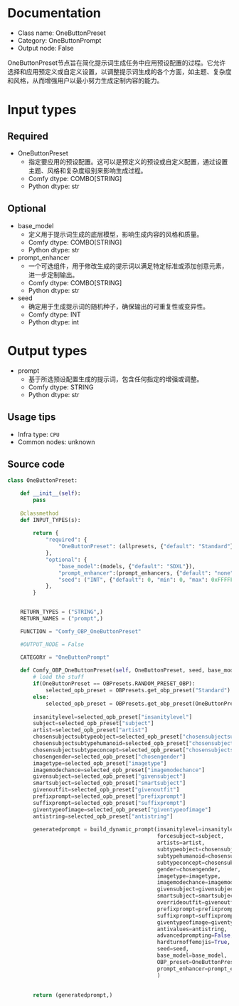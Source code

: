 
# Documentation
- Class name: OneButtonPreset
- Category: OneButtonPrompt
- Output node: False

OneButtonPreset节点旨在简化提示词生成任务中应用预设配置的过程。它允许选择和应用预定义或自定义设置，以调整提示词生成的各个方面，如主题、复杂度和风格，从而增强用户以最小努力生成定制内容的能力。

# Input types
## Required
- OneButtonPreset
    - 指定要应用的预设配置。这可以是预定义的预设或自定义配置，通过设置主题、风格和复杂度级别来影响生成过程。
    - Comfy dtype: COMBO[STRING]
    - Python dtype: str

## Optional
- base_model
    - 定义用于提示词生成的底层模型，影响生成内容的风格和质量。
    - Comfy dtype: COMBO[STRING]
    - Python dtype: str
- prompt_enhancer
    - 一个可选组件，用于修改生成的提示词以满足特定标准或添加创意元素，进一步定制输出。
    - Comfy dtype: COMBO[STRING]
    - Python dtype: str
- seed
    - 确定用于生成提示词的随机种子，确保输出的可重复性或变异性。
    - Comfy dtype: INT
    - Python dtype: int

# Output types
- prompt
    - 基于所选预设配置生成的提示词，包含任何指定的增强或调整。
    - Comfy dtype: STRING
    - Python dtype: str


## Usage tips
- Infra type: `CPU`
- Common nodes: unknown


## Source code
```python
class OneButtonPreset:

    def __init__(self):
        pass
    
    @classmethod
    def INPUT_TYPES(s):
               
        return {
            "required": {
                "OneButtonPreset": (allpresets, {"default": "Standard"}),
            },
            "optional": {
                "base_model":(models, {"default": "SDXL"}),
                "prompt_enhancer":(prompt_enhancers, {"default": "none"}),   
                "seed": ("INT", {"default": 0, "min": 0, "max": 0xFFFFFFFFFFFFFFFF}),
            },
        }


    RETURN_TYPES = ("STRING",)
    RETURN_NAMES = ("prompt",)

    FUNCTION = "Comfy_OBP_OneButtonPreset"

    #OUTPUT_NODE = False

    CATEGORY = "OneButtonPrompt"
    
    def Comfy_OBP_OneButtonPreset(self, OneButtonPreset, seed, base_model, prompt_enhancer):
        # load the stuff
        if(OneButtonPreset == OBPresets.RANDOM_PRESET_OBP):
            selected_opb_preset = OBPresets.get_obp_preset("Standard")
        else:
            selected_opb_preset = OBPresets.get_obp_preset(OneButtonPreset)
        
        insanitylevel=selected_opb_preset["insanitylevel"]
        subject=selected_opb_preset["subject"]
        artist=selected_opb_preset["artist"]
        chosensubjectsubtypeobject=selected_opb_preset["chosensubjectsubtypeobject"]
        chosensubjectsubtypehumanoid=selected_opb_preset["chosensubjectsubtypehumanoid"]
        chosensubjectsubtypeconcept=selected_opb_preset["chosensubjectsubtypeconcept"]
        chosengender=selected_opb_preset["chosengender"]
        imagetype=selected_opb_preset["imagetype"]
        imagemodechance=selected_opb_preset["imagemodechance"]
        givensubject=selected_opb_preset["givensubject"]
        smartsubject=selected_opb_preset["smartsubject"]
        givenoutfit=selected_opb_preset["givenoutfit"]
        prefixprompt=selected_opb_preset["prefixprompt"]
        suffixprompt=selected_opb_preset["suffixprompt"]
        giventypeofimage=selected_opb_preset["giventypeofimage"]
        antistring=selected_opb_preset["antistring"]
        
        generatedprompt = build_dynamic_prompt(insanitylevel=insanitylevel,
                                               forcesubject=subject,
                                               artists=artist,
                                               subtypeobject=chosensubjectsubtypeobject,
                                               subtypehumanoid=chosensubjectsubtypehumanoid,
                                               subtypeconcept=chosensubjectsubtypeconcept,
                                               gender=chosengender,
                                               imagetype=imagetype,
                                               imagemodechance=imagemodechance,
                                               givensubject=givensubject,
                                               smartsubject=smartsubject,
                                               overrideoutfit=givenoutfit,
                                               prefixprompt=prefixprompt,
                                               suffixprompt=suffixprompt,
                                               giventypeofimage=giventypeofimage,
                                               antivalues=antistring,
                                               advancedprompting=False,
                                               hardturnoffemojis=True,
                                               seed=seed,
                                               base_model=base_model,
                                               OBP_preset=OneButtonPreset,
                                               prompt_enhancer=prompt_enhancer,
                                               )
        
        
        return (generatedprompt,)

```
